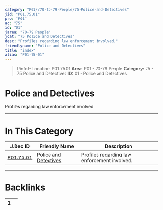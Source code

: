 ```yaml
---
category: "P01//70-to-79-People/75-Police-and-Detectives"
jid: "P01.75.01"
pro: "P01"
ac: "75"
id: "01"
jarea: "70-79 People"
jcat: "75 Police and Detectives"
desc: "Profiles regarding law enforcement involved."
friendlyname: "Police and Detectives"
title: "index"
alias: "P01-75-01"
---
```

>[!info]- Location: P01.75.01
>**Area:** P01 - 70-79 People
>**Category:** 75 - 75 Police and Detectives
>**ID:** 01 - Police and Detectives

# Police and Detectives

Profiles regarding law enforcement involved
 


---
# In This Category

| J.Dec ID                                                                            | Friendly Name                                                                                   | Description                                  |
| ----------------------------------------------------------------------------------- | ----------------------------------------------------------------------------------------------- | -------------------------------------------- |
| [P01.75.01](index.md) | [Police and Detectives](index.md) | Profiles regarding law enforcement involved. |


---
# Backlinks
<div><table class="dataview table-view-table"><thead class="table-view-thead"><tr class="table-view-tr-header"><th class="table-view-th"><span></span><span class="dataview small-text">1</span></th><th class="table-view-th"><span></span></th></tr></thead><tbody class="table-view-tbody"></tbody></table></div>